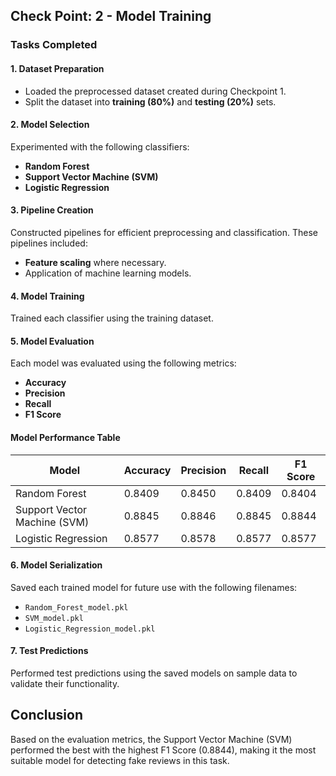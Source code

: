 ## **Check Point: 2 - Model Training**

### **Tasks Completed**

#### 1. Dataset Preparation
- Loaded the preprocessed dataset created during Checkpoint 1.
- Split the dataset into **training (80%)** and **testing (20%)** sets.

#### 2. Model Selection
Experimented with the following classifiers:
- **Random Forest**
- **Support Vector Machine (SVM)**
- **Logistic Regression**

#### 3. Pipeline Creation
Constructed pipelines for efficient preprocessing and classification. These pipelines included:
- **Feature scaling** where necessary.
- Application of machine learning models.

#### 4. Model Training
Trained each classifier using the training dataset.

#### 5. Model Evaluation
Each model was evaluated using the following metrics:
- **Accuracy**
- **Precision**
- **Recall**
- **F1 Score**

#### **Model Performance Table**
| **Model**                  | **Accuracy** | **Precision** | **Recall** | **F1 Score** |
|----------------------------|--------------|---------------|------------|--------------|
| Random Forest              | 0.8409       | 0.8450        | 0.8409     | 0.8404       |
| Support Vector Machine (SVM) | 0.8845       | 0.8846        | 0.8845     | 0.8844       |
| Logistic Regression        | 0.8577       | 0.8578        | 0.8577     | 0.8577       |

#### 6. Model Serialization
Saved each trained model for future use with the following filenames:
- `Random_Forest_model.pkl`
- `SVM_model.pkl`
- `Logistic_Regression_model.pkl`

#### 7. Test Predictions
Performed test predictions using the saved models on sample data to validate their functionality.


## Conclusion
Based on the evaluation metrics, the Support Vector Machine (SVM) performed the best with the highest F1 Score (0.8844), making it the most suitable model for detecting fake reviews in this task.

